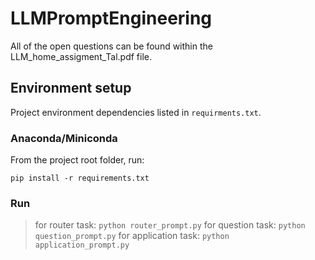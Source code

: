 # LLMPromptEngineering
All of the open questions can be found within the LLM_home_assigment_Tal.pdf file.

## Environment setup

Project environment dependencies listed in 
`requirments.txt`.

### Anaconda/Miniconda

From the project root folder, run:
```
pip install -r requirements.txt
```

### Run
> for router task: ```python router_prompt.py```
> for question task: ```python question_prompt.py```
> for application task: ```python application_prompt.py```

```
